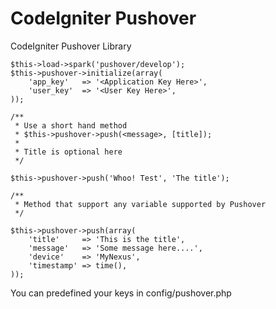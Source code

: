 CodeIgniter Pushover
===========

CodeIgniter Pushover Library

	$this->load->spark('pushover/develop');
	$this->pushover->initialize(array(
		'app_key'	=> '<Application Key Here>',
		'user_key'	=> '<User Key Here>',
	));
	
	/**
	 * Use a short hand method
	 * $this->pushover->push(<message>, [title]);
	 * 
	 * Title is optional here
	 */
	
	$this->pushover->push('Whoo! Test', 'The title');
	
	/**
	 * Method that support any variable supported by Pushover
	 */
	 
	$this->pushover->push(array(
		'title'		=> 'This is the title',
		'message'	=> 'Some message here....',
		'device'	=> 'MyNexus',
		'timestamp'	=> time(),
	));

You can predefined your keys in config/pushover.php